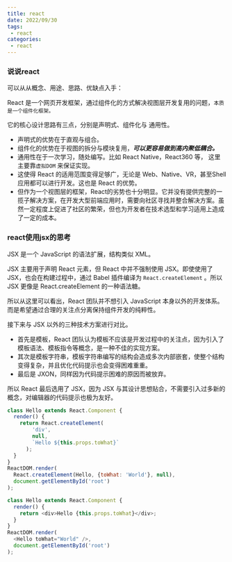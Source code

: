 ```yaml
---
title: react
date: 2022/09/30
tags:
 - react
categories:
 - react
--- 
```


### 说说react
可以从从概念、用途、思路、优缺点入手：

React 是一个网页开发框架，通过组件化的方式解决视图层开发复用的问题，`本质是一个组件化框架。`

它的核心设计思路有三点，分别是声明式、组件化与 通用性。 
+ 声明式的优势在于直观与组合。 
+ 组件化的优势在于视图的拆分与模块复用，***可以更容易做到高内聚低耦合。*** 
+ 通用性在于一次学习，随处编写。比如 React Native，React360 等， 这里主要靠`虚拟DOM` 来保证实现。 
+ 这使得 React 的适用范围变得足够广，无论是 Web、Native、VR，甚至Shell 应用都可以进行开发。这也是 React 的优势。 
+ 但作为一个视图层的框架，React的劣势也十分明显。它并没有提供完整的一揽子解决方案，在开发大型前端应用时，需要向社区寻找并整合解决方案。虽然一定程度上促进了社区的繁荣，但也为开发者在技术选型和学习适用上造成了一定的成本。

### react使用jsx的思考

JSX 是一个 JavaScript 的语法扩展，结构类似 XML。

JSX 主要用于声明 React 元素，但 React 中并不强制使用 JSX。即使使用了 JSX，也会在构建过程中，通过 Babel 插件编译为 `React.createElement` 。所以 JSX 更像是 React.createElement 的一种语法糖。

所以从这里可以看出，React 团队并不想引入 JavaScript 本身以外的开发体系。而是希望通过合理的关注点分离保持组件开发的纯粹性。

接下来与 JSX 以外的三种技术方案进行对比。

+ 首先是模板，React 团队认为模板不应该是开发过程中的关注点，因为引入了模板语法、模板指令等概念，是一种不佳的实现方案。
+ 其次是模板字符串，模板字符串编写的结构会造成多次内部嵌套，使整个结构变得复杂，并且优化代码提示也会变得困难重重。
+ 最后是 JXON，同样因为代码提示困难的原因而被放弃。

所以 React 最后选用了 JSX，因为 JSX 与其设计思想贴合，不需要引入过多新的概念，对编辑器的代码提示也极为友好。

```js
class Hello extends React.Component {
  render() {
    return React.createElement(
        'div',
        null, 
        `Hello ${this.props.toWhat}`
      );
  }
}
ReactDOM.render(
  React.createElement(Hello, {toWhat: 'World'}, null),
  document.getElementById('root')
);
```
```js
class Hello extends React.Component {
  render() {
    return <div>Hello {this.props.toWhat}</div>;
  }
}
ReactDOM.render(
  <Hello toWhat="World" />,
  document.getElementById('root')
);

```